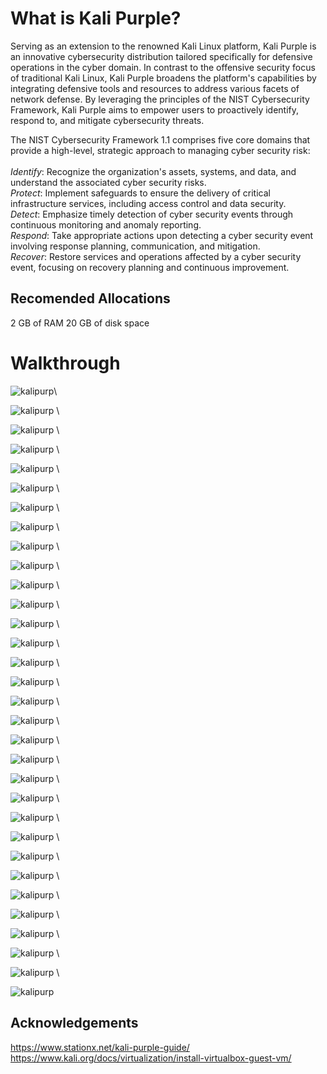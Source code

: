 # What is Kali Purple?

Serving as an extension to the renowned Kali Linux platform, Kali Purple is an innovative cybersecurity distribution tailored specifically for defensive operations in the cyber domain. In contrast to the offensive security focus of traditional Kali Linux, Kali Purple broadens the platform's capabilities by integrating defensive tools and resources to address various facets of network defense. By leveraging the principles of the NIST Cybersecurity Framework, Kali Purple aims to empower users to proactively identify, respond to, and mitigate cybersecurity threats.

The NIST Cybersecurity Framework 1.1 comprises five core domains that provide a high-level, strategic approach to managing cyber security risk:\
\
*Identify*: Recognize the organization's assets, systems, and data, and understand the associated cyber security risks.\
*Protect*: Implement safeguards to ensure the delivery of critical infrastructure services, including access control and data security.\
*Detect*: Emphasize timely detection of cyber security events through continuous monitoring and anomaly reporting.\
*Respond*: Take appropriate actions upon detecting a cyber security event involving response planning, communication, and mitigation.\
*Recover*: Restore services and operations affected by a cyber security event, focusing on recovery planning and continuous improvement. 

## Recomended Allocations
2 GB of RAM
20 GB of disk space

# Walkthrough

 ![kalipurp](img/kali.png)\ 
 
 ![kalipurp](img/kali2.png) \
 
 ![kalipurp](img/kali3.png) \
 
 ![kalipurp](img/1.png) \
 
 ![kalipurp](img/2.png) \
 
 ![kalipurp](img/3.png) \
 
 ![kalipurp](img/4.png) \
 
 ![kalipurp](img/5.png) \
 
 ![kalipurp](img/6.png) \
 
 ![kalipurp](img/7.png) \
 
 ![kalipurp](img/8.png) \
 
 ![kalipurp](img/9.png) \
 
 ![kalipurp](img/10.png) \
 
 ![kalipurp](img/12.png) \
 
 ![kalipurp](img/14.png) \
 
 ![kalipurp](img/15.png) \
 
 ![kalipurp](img/16.png) \
 
 ![kalipurp](img/17.png) \
 
 ![kalipurp](img/18.png) \
 
 ![kalipurp](img/19.png) \
 
 ![kalipurp](img/20.png) \
 
 ![kalipurp](img/21.png) \ 
 
 ![kalipurp](img/22.png) \
 
 ![kalipurp](img/23.png) \
 
 ![kalipurp](img/24.png) \
 
 ![kalipurp](img/25.png) \
 
 ![kalipurp](img/26.png) \
 
 ![kalipurp](img/27.png) \
 
 ![kalipurp](img/28.png) \
 
 ![kalipurp](img/29.png) \
 
 ![kalipurp](img/30.png) \
 
 ![kalipurp](img/31.png)

## Acknowledgements
https://www.stationx.net/kali-purple-guide/
https://www.kali.org/docs/virtualization/install-virtualbox-guest-vm/
